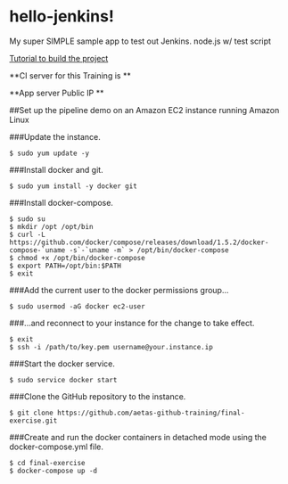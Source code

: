 # hello-jenkins!

My super SIMPLE sample app to test out Jenkins. node.js w/ test script

[Tutorial to build the project](http://code.tutsplus.com/tutorials/setting-up-continuous-integration-continuous-deployment-with-jenkins--cms-21511)


**CI server for this Training is **

**App server Public IP  **

##Set up the pipeline demo on an Amazon EC2 instance running Amazon Linux

###Update the instance.

`$ sudo yum update -y`

###Install docker and git.

`$ sudo yum install -y docker git`

###Install docker-compose.
```
$ sudo su
$ mkdir /opt /opt/bin
$ curl -L https://github.com/docker/compose/releases/download/1.5.2/docker-compose-`uname -s`-`uname -m` > /opt/bin/docker-compose
$ chmod +x /opt/bin/docker-compose
$ export PATH=/opt/bin:$PATH
$ exit
```

###Add the current user to the docker permissions group...

`$ sudo usermod -aG docker ec2-user`

###...and reconnect to your instance for the change to take effect.

```
$ exit
$ ssh -i /path/to/key.pem username@your.instance.ip
```

###Start the docker service.

`$ sudo service docker start`

###Clone the GitHub repository to the instance.

`$ git clone https://github.com/aetas-github-training/final-exercise.git`

###Create and run the docker containers in detached mode using the docker-compose.yml file.

```
$ cd final-exercise
$ docker-compose up -d
```
